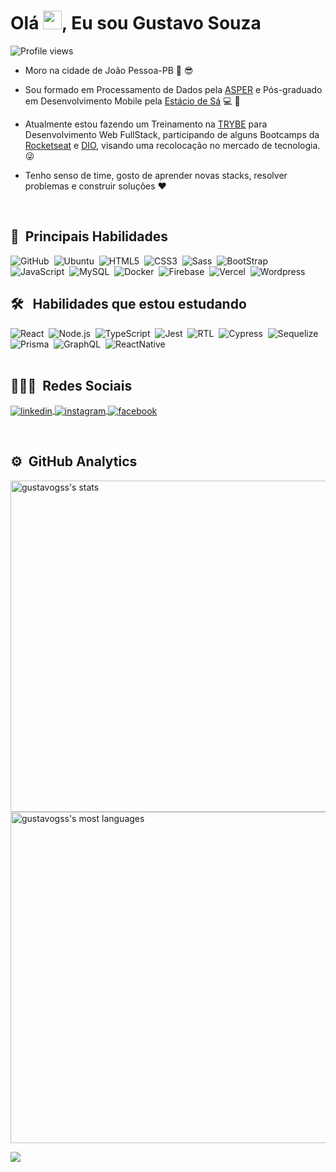 
<h1 align="left">Olá <img src="https://raw.githubusercontent.com/kaueMarques/kaueMarques/master/hi.gif" width="30px">, Eu sou Gustavo Souza</h1>
<p align="left"> <img src="https://komarev.com/ghpvc/?username=gustavogss&color=yellow" alt="Profile views" /> </p>

- Moro na cidade de João Pessoa-PB :sunrise: :sunglasses:

- Sou formado em Processamento de Dados pela [ASPER](https://www.asper.edu.br/) e Pós-graduado em Desenvolvimento Mobile pela [Estácio de Sá](https://estacio.br/) :computer: :iphone:

- Atualmente estou fazendo um Treinamento na [TRYBE](https://www.betrybe.com/) para Desenvolvimento Web FullStack, participando de alguns Bootcamps da [Rocketseat](https://www.rocketseat.com.br/) e [DIO](https://web.dio.me/), visando uma recolocação no mercado de tecnologia. 😜

- Tenho senso de time, gosto de aprender novas stacks, resolver problemas e construir soluções :heart:
<br />

## :robot: &nbsp;Principais Habilidades 

![GitHub](https://img.shields.io/badge/-GitHub-414141?style=flat&logo=github)&nbsp;
![Ubuntu](https://img.shields.io/badge/-Ubuntu-414141?style=flat&logo=ubuntu)&nbsp;
![HTML5](https://img.shields.io/badge/-HTML5-414141?style=flat&logo=html5)&nbsp;
![CSS3](https://img.shields.io/badge/-CSS3-414141?style=flat&logo=css3)&nbsp;
![Sass](https://img.shields.io/badge/-SAAS-414141?style=flat&logo=sass)&nbsp;
![BootStrap](https://img.shields.io/badge/-BootStrap-414141?style=flat&logo=bootstrap)&nbsp;
![JavaScript](https://img.shields.io/badge/-Javascript-414141?style=flat&logo=javascript)&nbsp;
![MySQL](https://img.shields.io/badge/-MySQL-414141?style=flat&logo=mysql)&nbsp;
![Docker](https://img.shields.io/badge/-Docker-414141?style=flat&logo=docker)&nbsp;
![Firebase](https://img.shields.io/badge/-Firebase-414141?style=flat&logo=firebase)&nbsp;
![Vercel](https://img.shields.io/badge/-Vercel-414141?style=flat&logo=vercel)&nbsp;
![Wordpress](https://img.shields.io/badge/-Wordpress-414141?style=flat&logo=wordpress)&nbsp;
<br>

## 🛠 &nbsp; Habilidades que estou estudando

![React](https://img.shields.io/badge/-React-212121?style=flat&logo=react)&nbsp;
![Node.js](https://img.shields.io/badge/-NodeJs-212121?style=flat&logo=node.js)&nbsp;
![TypeScript](https://img.shields.io/badge/-Typescript-212121?style=flat&logo=typescript)&nbsp;
![Jest](https://img.shields.io/badge/-Jest-212121?style=flat&logo=jest)&nbsp;
![RTL](https://img.shields.io/badge/-RTL-212121?style=flat&logo=rtl)&nbsp;
![Cypress](https://img.shields.io/badge/-Cypress-212121?style=flat&logo=cypress)&nbsp;
![Sequelize](https://img.shields.io/badge/-Sequelize-212121?style=flat&logo=sequelize)&nbsp;
![Prisma](https://img.shields.io/badge/-Prisma-212121?style=flat&logo=prisma)&nbsp;
![GraphQL](https://img.shields.io/badge/-GraphQL-212121?style=flat&logo=graphql)&nbsp;
![ReactNative](https://img.shields.io/badge/-ReactNative-212121?style=flat&logo=react)&nbsp;
<br><br>

## 👨🏽‍🦲 &nbsp;Redes Sociais

<p align="left" >
<a href="https://www.linkedin.com/in/gustavosouza-jp/" target="_blank">
  <img align="center" src="https://img.shields.io/badge/-gustavogss-003399?style=flat&logo=linkedin" alt="linkedin"/>
</a>
<a href="https://www.instagram.com/gustavogss.jp/?hl=pt-br" target="_blank">
 <img align="center" src="https://img.shields.io/badge/-gustavogss-003399?style=flat&logo=instagram" alt="instagram"/>
</a>
<a href="https://www.facebook.com/gustavogss.jp/" target="_blank">
 <img align="center" src="https://img.shields.io/badge/-gustavogss-003399?style=flat&logo=facebook" alt="facebook"/>
</a>
</p><br>


## ⚙️ &nbsp;GitHub Analytics

<p align="left">
<img width="530em" src="https://github-readme-stats.vercel.app/api?username=gustavogss&show_icons=true&theme=vision-friendly-dark" alt="gustavogss's stats"/>
<img width="530em" src="https://github-readme-stats.vercel.app/api/top-langs/?username=gustavogss&layout=compact&theme=vision-friendly-dark" alt="gustavogss's most languages"/>
</p>

<a href="http://www.github.com/gustavogss"><img src="https://github-readme-streak-stats.herokuapp.com/?user=gustavogss&stroke=ffffff&background=171717&ring=3382ed&fire=3382ed&currStreakNum=ffffff&currStreakLabel=3382ed&sideNums=ffffff&sideLabels=ffffff&dates=ffffff&hide_border=true" /></a>
<br>

